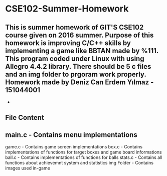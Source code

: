 # CSE102-Summer-Homework
This is summer homework of GIT'S CSE102 course given on 2016 summer. Purpose of this homework is improving C/C++ skills by implementing a game like BBTAN made by %111. This program coded under Linux with using Allegro 4.4.2 library. There should be 5 c files and an img folder to prgoram work properly. Homework made by Deniz Can Erdem Yılmaz - 151044001
-
-
File Content
-
main.c - Contains menu implementations
-
game.c - Contains game screen implementations
box.c - Contains implementations of functions for target boxes and game board informations
ball.c - Contains implementations of functions for balls
stats.c - Contains all functions about achievemnt system and statistics
img Folder - Contains images used in-game
